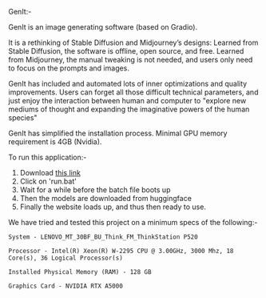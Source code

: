 GenIt:-

GenIt is an image generating software (based on Gradio).

It is a rethinking of Stable Diffusion and Midjourney’s designs:
    Learned from Stable Diffusion, the software is offline, open source, and free.
    Learned from Midjourney, the manual tweaking is not needed, and users only need to focus on the prompts and images.

GenIt has included and automated lots of inner optimizations and quality improvements. 
Users can forget all those difficult technical parameters, and just enjoy the interaction between human and computer to "explore new mediums of thought and expanding the imaginative powers of the human species"

GenIt has simplified the installation process. 
Minimal GPU memory requirement is 4GB (Nvidia).

To run this application:-
1) Download [this link](https://github.com/lllyasviel/Fooocus/releases/download/release/Fooocus_win64_2-1-831.7z)
2) Click on 'run.bat'
3) Wait for a while before the batch file boots up
4) Then the models are downloaded from huggingface
5) Finally the website loads up, and thus then ready to use.

We have tried and tested this project on a minimum specs of the following:-
    
    System - LENOVO_MT_30BF_BU_Think_FM_ThinkStation P520

    Processor - Intel(R) Xeon(R) W-2295 CPU @ 3.00GHz, 3000 Mhz, 18 Core(s), 36 Logical Processor(s)

    Installed Physical Memory (RAM) - 128 GB

    Graphics Card - NVIDIA RTX A5000
